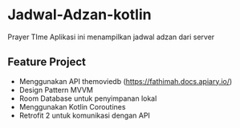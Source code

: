 # Jadwal-Adzan-kotlin
Prayer TIme
Aplikasi ini menampilkan jadwal adzan dari server

## Feature Project

* Menggunakan API themoviedb (https://fathimah.docs.apiary.io/)
* Design Pattern MVVM
* Room Database untuk penyimpanan lokal
* Menggunakan Kotlin Coroutines
* Retrofit 2 untuk komunikasi dengan API


```java

```
